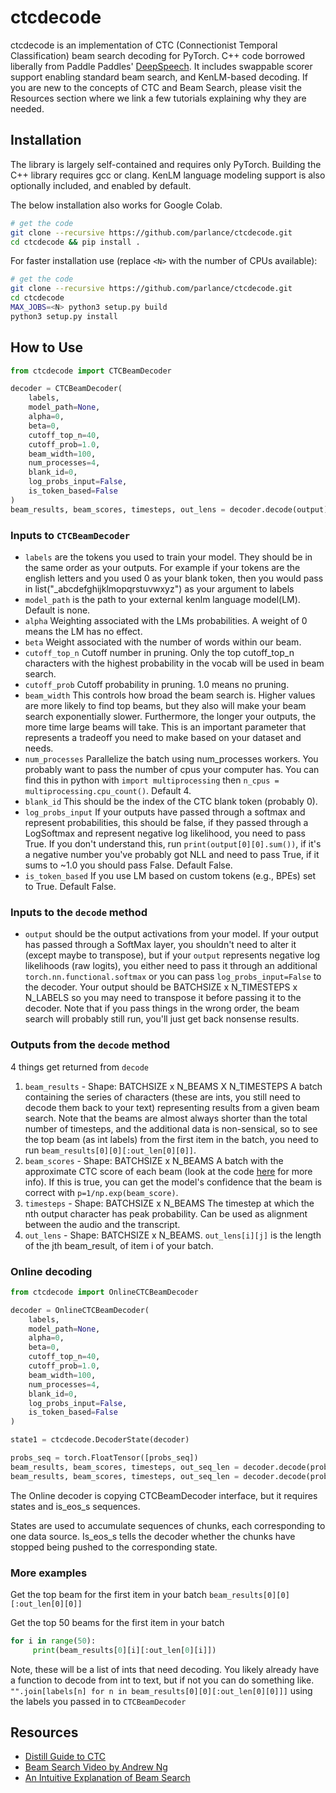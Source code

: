 # ctcdecode

ctcdecode is an implementation of CTC (Connectionist Temporal Classification) beam search decoding for PyTorch.
C++ code borrowed liberally from Paddle Paddles' [DeepSpeech](https://github.com/PaddlePaddle/DeepSpeech).
It includes swappable scorer support enabling standard beam search, and KenLM-based decoding. If you are new to the concepts of CTC and Beam Search, please visit the Resources section where we link a few tutorials explaining why they are needed. 

## Installation
The library is largely self-contained and requires only PyTorch. 
Building the C++ library requires gcc or clang. 
KenLM language modeling support is also optionally included, and enabled by default.

The below installation also works for Google Colab.

```bash
# get the code
git clone --recursive https://github.com/parlance/ctcdecode.git
cd ctcdecode && pip install .
```

For faster installation use (replace `<N>` with the number of CPUs available):

```bash
# get the code
git clone --recursive https://github.com/parlance/ctcdecode.git
cd ctcdecode
MAX_JOBS=<N> python3 setup.py build
python3 setup.py install
```

## How to Use

```python
from ctcdecode import CTCBeamDecoder

decoder = CTCBeamDecoder(
    labels,
    model_path=None,
    alpha=0,
    beta=0,
    cutoff_top_n=40,
    cutoff_prob=1.0,
    beam_width=100,
    num_processes=4,
    blank_id=0,
    log_probs_input=False,
    is_token_based=False
)
beam_results, beam_scores, timesteps, out_lens = decoder.decode(output)
```

### Inputs to `CTCBeamDecoder`
 - `labels` are the tokens you used to train your model. They should be in the same order as your outputs. For example
 if your tokens are the english letters and you used 0 as your blank token, then you would
 pass in list("_abcdefghijklmopqrstuvwxyz") as your argument to labels
 - `model_path` is the path to your external kenlm language model(LM). Default is none.
 - `alpha` Weighting associated with the LMs probabilities. A weight of 0 means the LM has no effect.
 - `beta` Weight associated with the number of words within our beam.
 - `cutoff_top_n` Cutoff number in pruning. Only the top cutoff_top_n characters with the highest probability in the vocab will be used in beam search.
 - `cutoff_prob` Cutoff probability in pruning. 1.0 means no pruning.
 - `beam_width` This controls how broad the beam search is. Higher values are more likely to find top beams, but they also
 will make your beam search exponentially slower. Furthermore, the longer your outputs, the more time large beams will take.
  This is an important parameter that represents a tradeoff you need to make based on your dataset and needs.
 - `num_processes` Parallelize the batch using num_processes workers. You probably want to pass the number of cpus your computer has. You can find this in python with `import multiprocessing` then `n_cpus = multiprocessing.cpu_count()`. Default 4.
 - `blank_id` This should be the index of the CTC blank token (probably 0). 
 - `log_probs_input` If your outputs have passed through a softmax and represent probabilities, this should be false, if they passed through a LogSoftmax and represent negative log likelihood, you need to pass True. If you don't understand this, run `print(output[0][0].sum())`, if it's a negative number you've probably got NLL and need to pass True, if it sums to ~1.0 you should pass False. Default False.
  - `is_token_based` If you use LM based on custom tokens (e.g., BPEs) set to True. Default False.

### Inputs to the `decode` method
 - `output` should be the output activations from your model. If your output has passed through a SoftMax layer, you shouldn't need to alter it (except maybe to transpose), but if your `output` represents negative log likelihoods (raw logits), you either need to pass it through an additional `torch.nn.functional.softmax` or you can pass `log_probs_input=False` to the decoder. Your output should be BATCHSIZE x N_TIMESTEPS x N_LABELS so you may need to transpose it before passing it to the decoder. Note that if you pass things in the wrong order, the beam search will probably still run, you'll just get back nonsense results. 

### Outputs from the `decode` method

4 things get returned from `decode`
 1. `beam_results` - Shape: BATCHSIZE x N_BEAMS X N_TIMESTEPS A batch containing the series of characters (these are ints, you still need to decode them back to your text) representing results from a given beam search. Note that the beams are almost always shorter than the total number of timesteps, and the additional data is non-sensical, so to see the top beam (as int labels) from the first item in the batch, you need to run `beam_results[0][0][:out_len[0][0]]`.
 1. `beam_scores` - Shape: BATCHSIZE x N_BEAMS A batch with the approximate CTC score of each beam (look at the code [here](https://github.com/parlance/ctcdecode/blob/master/ctcdecode/src/ctc_beam_search_decoder.cpp#L191-L192) for more info). If this is true, you can get the model's confidence that the beam is correct with `p=1/np.exp(beam_score)`.
 1. `timesteps` - Shape: BATCHSIZE x N_BEAMS The timestep at which the nth output character has peak probability. Can be used as alignment between the audio and the transcript.
 1. `out_lens` - Shape: BATCHSIZE x N_BEAMS. `out_lens[i][j]` is the length of the jth beam_result, of item i of your batch. 

### Online decoding

```python
from ctcdecode import OnlineCTCBeamDecoder

decoder = OnlineCTCBeamDecoder(
    labels,
    model_path=None,
    alpha=0,
    beta=0,
    cutoff_top_n=40,
    cutoff_prob=1.0,
    beam_width=100,
    num_processes=4,
    blank_id=0,
    log_probs_input=False,
    is_token_based=False
)

state1 = ctcdecode.DecoderState(decoder)

probs_seq = torch.FloatTensor([probs_seq])
beam_results, beam_scores, timesteps, out_seq_len = decoder.decode(probs_seq[:, :2], [state1], [False])
beam_results, beam_scores, timesteps, out_seq_len = decoder.decode(probs_seq[:, 2:], [state1], [True])

```

The Online decoder is copying CTCBeamDecoder interface, but it requires states and is_eos_s sequences. 

States are used to accumulate sequences of chunks, each corresponding to one data source. Is_eos_s tells the decoder whether the chunks have stopped being pushed to the corresponding state.

 ### More examples

Get the top beam for the first item in your batch
`beam_results[0][0][:out_len[0][0]]`

Get the top 50 beams for the first item in your batch
```python
for i in range(50):
     print(beam_results[0][i][:out_len[0][i]])
```

Note, these will be a list of ints that need decoding. You likely already have a function to decode from int to text, but if not you can do something like.
`"".join[labels[n] for n in beam_results[0][0][:out_len[0][0]]]` using the labels you passed in to `CTCBeamDecoder`


## Resources

- [Distill Guide to CTC](https://distill.pub/2017/ctc/)
- [Beam Search Video by Andrew Ng](https://www.youtube.com/watch?v=RLWuzLLSIgw)
- [An Intuitive Explanation of Beam Search](https://towardsdatascience.com/an-intuitive-explanation-of-beam-search-9b1d744e7a0f)

